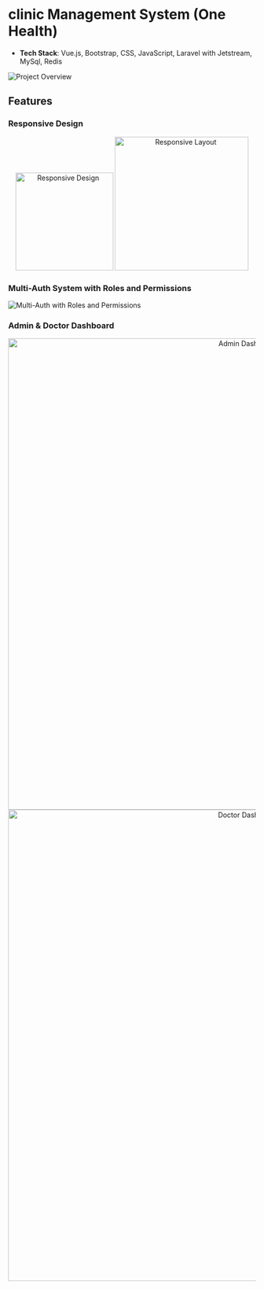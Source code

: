# clinic Management System (One Health)

- **Tech Stack**: Vue.js, Bootstrap, CSS, JavaScript, Laravel with Jetstream, MySql, Redis


![Project Overview](https://github.com/user-attachments/assets/b5e5c5ca-ca6b-4845-b312-9cc21cdd416e)

## Features

### Responsive Design

<p align="center">
  <img width="199" alt="Responsive Design" src="https://github.com/user-attachments/assets/e91b537e-e726-4047-9cf5-684b983aa139">
  <img width="272" alt="Responsive Layout" src="https://github.com/user-attachments/assets/672c11d1-6713-4506-9c91-f1f18af3126e">
</p>

### Multi-Auth System with Roles and Permissions
![Multi-Auth with Roles and Permissions](https://github.com/user-attachments/assets/fafb7718-559b-409a-9923-927f2d13ae76)

### Admin & Doctor Dashboard

<p align="center">
  <img width="959" alt="Admin Dashboard" src="https://github.com/user-attachments/assets/9bc12c74-02d2-4de7-8993-b0bcdc94420b">
  <img width="959" alt="Doctor Dashboard" src="https://github.com/user-attachments/assets/cc0466ec-3f0e-46b9-83b4-64c54f7c0a30">
</p>
